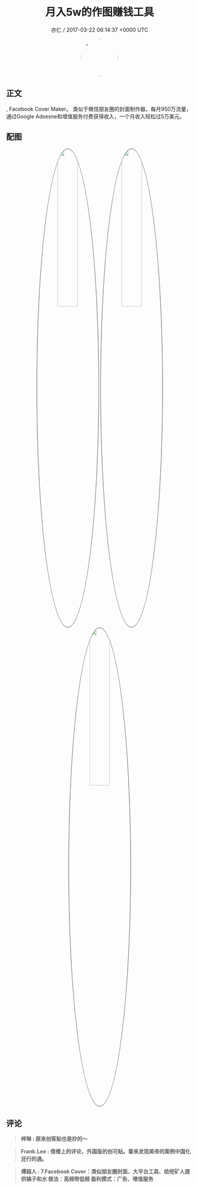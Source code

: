 <h1 align="center">月入5w的作图赚钱工具</h1>
<p align="center">
    <a>亦仁 / 2017-03-22 06:14:37 &#43;0000 UTC</a>
</p>

<div align="center">
    <img src="https://images.zsxq.com/Fn3NQqCN8nuGF86yZPXSbEsl0mb3?e=1590940799&amp;token=kIxbL07-8jAj8w1n4s9zv64FuZZNEATmlU_Vm6zD:pfbNc8W3hS0oYG_hyXXh_rHMHuc=" width="100" height="100" style="border:1px solid;border-radius:50%; color:#ffffff"/>
</div>

## 正文

<div>
, Facebook Cover Maker。 类似于微信朋友圈的封面制作器，每月950万流量，通过Google Adsesne和增值服务付费获得收入，一个月收入轻松过5万美元。
</div>

## 配图
<div class="image" align="center">

<img src="https://images.zsxq.com/FqdRBWN4uLGrsm2kIpkDYvl0tXVi?imageMogr2/auto-orient/thumbnail/800x/format/jpg/blur/1x0/quality/75&amp;e=1590940799&amp;token=kIxbL07-8jAj8w1n4s9zv64FuZZNEATmlU_Vm6zD:nxDMehPZMg4yKoNCIDHNFvWbVto=" width="33%" height="33%" style="border:1px solid;border-radius:50%; color:#3c3f41"/>

<img src="https://images.zsxq.com/FoQGvAcqSuCwU1ve6tLZ5w7SlWvn?imageMogr2/auto-orient/thumbnail/800x/format/jpg/blur/1x0/quality/75&amp;e=1590940799&amp;token=kIxbL07-8jAj8w1n4s9zv64FuZZNEATmlU_Vm6zD:kMFYiIGzup5ZHfrHj7E8Ca34WHA=" width="33%" height="33%" style="border:1px solid;border-radius:50%; color:#3c3f41"/>

<img src="https://images.zsxq.com/Fv04ob5Y23yL7z_uZT-02fmhvxpw?imageMogr2/auto-orient/thumbnail/800x/format/jpg/blur/1x0/quality/75&amp;e=1590940799&amp;token=kIxbL07-8jAj8w1n4s9zv64FuZZNEATmlU_Vm6zD:tV6yo7uWotmj9OINYaTYt14lQ9Q=" width="33%" height="33%" style="border:1px solid;border-radius:50%; color:#3c3f41"/>

</div>

## 评论

<div align="left">
<div>

<blockquote >
<span> <strong>梓琳 : 原来创客贴也是抄的～ </strong></span>
</blockquote>

<blockquote >
<span> <strong>Frank.Lee : 借楼上的评论，外国版的创可贴。看来发现美帝的案例中国化还行的通。 </strong></span>
</blockquote>

<blockquote >
<span> <strong>傅超人 : 7.Facebook Cover：类似朋友圈封面、大平台工具、给挖矿人提供镐子和水
做法：高频带低频
盈利模式：广告、增值服务 </strong></span>
</blockquote>

</div>
</div>